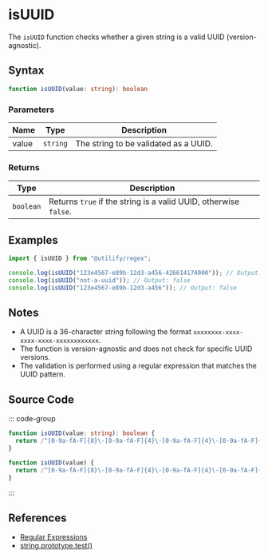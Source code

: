 # isUUID

The `isUUID` function checks whether a given string is a valid UUID (version-agnostic).

## Syntax

```typescript
function isUUID(value: string): boolean
```

### Parameters

| Name | Type     | Description                        |
|------|----------|------------------------------------|
| value  | `string` | The string to be validated as a UUID. |

### Returns

| Type      | Description                            |
|-----------|----------------------------------------|
| `boolean` | Returns `true` if the string is a valid UUID, otherwise `false`. |

## Examples

```typescript
import { isUUID } from "@utilify/regex";

console.log(isUUID("123e4567-e89b-12d3-a456-426614174000")); // Output: true
console.log(isUUID("not-a-uuid")); // Output: false
console.log(isUUID("123e4567-e89b-12d3-a456")); // Output: false
```

## Notes

- A UUID is a 36-character string following the format `xxxxxxxx-xxxx-xxxx-xxxx-xxxxxxxxxxxx`.
- The function is version-agnostic and does not check for specific UUID versions.
- The validation is performed using a regular expression that matches the UUID pattern.

## Source Code

::: code-group
```typescript
function isUUID(value: string): boolean {
  return /^[0-9a-fA-F]{8}\-[0-9a-fA-F]{4}\-[0-9a-fA-F]{4}\-[0-9a-fA-F]{4}\-[0-9a-fA-F]{12}$/.test(value);
}
```

```javascript
function isUUID(value) {
  return /^[0-9a-fA-F]{8}\-[0-9a-fA-F]{4}\-[0-9a-fA-F]{4}\-[0-9a-fA-F]{4}\-[0-9a-fA-F]{12}$/.test(value);
}
```
::: 

## References

- [Regular Expressions](https://developer.mozilla.org/en-US/docs/Web/JavaScript/Guide/Regular_Expressions)
- [string.prototype.test()](https://developer.mozilla.org/en-US/docs/Web/JavaScript/Reference/Global_Objects/RegExp/test)